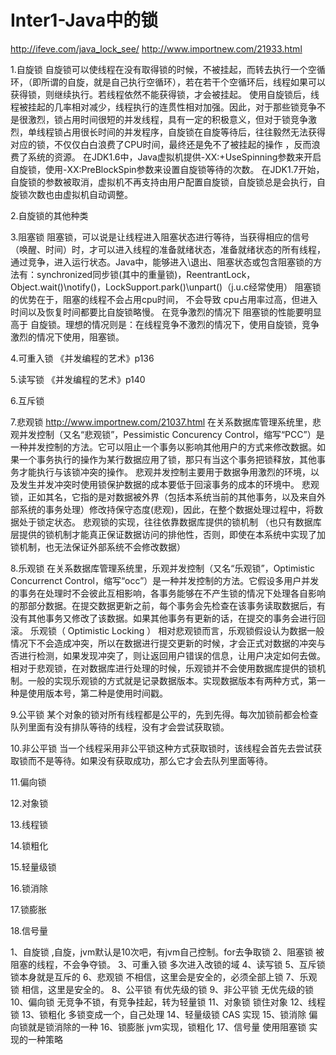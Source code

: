 # Inter1-Java中的锁

http://ifeve.com/java_lock_see/
http://www.importnew.com/21933.html

1.自旋锁
    自旋锁可以使线程在没有取得锁的时候，不被挂起，而转去执行一个空循环，（即所谓的自旋，就是自己执行空循环），若在若干个空循环后，线程如果可以获得锁，则继续执行。若线程依然不能获得锁，才会被挂起。
使用自旋锁后，线程被挂起的几率相对减少，线程执行的连贯性相对加强。因此，对于那些锁竞争不是很激烈，锁占用时间很短的并发线程，具有一定的积极意义，但对于锁竞争激烈，单线程锁占用很长时间的并发程序，自旋锁在自旋等待后，往往毅然无法获得对应的锁，不仅仅白白浪费了CPU时间，最终还是免不了被挂起的操作 ，反而浪费了系统的资源。
在JDK1.6中，Java虚拟机提供-XX:+UseSpinning参数来开启自旋锁，使用-XX:PreBlockSpin参数来设置自旋锁等待的次数。
在JDK1.7开始，自旋锁的参数被取消，虚拟机不再支持由用户配置自旋锁，自旋锁总是会执行，自旋锁次数也由虚拟机自动调整。

2.自旋锁的其他种类

3.阻塞锁
    阻塞锁，可以说是让线程进入阻塞状态进行等待，当获得相应的信号（唤醒、时间）时，才可以进入线程的准备就绪状态，准备就绪状态的所有线程，通过竞争，进入运行状态。Java中，能够进入\退出、阻塞状态或包含阻塞锁的方法有：synchronized同步锁(其中的重量锁)，ReentrantLock，Object.wait()\notify()，LockSupport.park()\unpart()（j.u.c经常使用）
阻塞锁的优势在于，阻塞的线程不会占用cpu时间， 不会导致 cpu占用率过高，但进入时间以及恢复时间都要比自旋锁略慢。
在竞争激烈的情况下 阻塞锁的性能要明显高于 自旋锁。理想的情况则是：在线程竞争不激烈的情况下，使用自旋锁，竞争激烈的情况下使用，阻塞锁。

4.可重入锁
《并发编程的艺术》p136

5.读写锁
《并发编程的艺术》p140

6.互斥锁

7.悲观锁
http://www.importnew.com/21037.html
在关系数据库管理系统里，悲观并发控制（又名“悲观锁”，Pessimistic Concurency Control，缩写“PCC”）是一种并发控制的方法。它可以阻止一个事务以影响其他用户的方式来修改数据。如果一个事务执行的操作为某行数据应用了锁，那只有当这个事务把锁释放，其他事务才能执行与该锁冲突的操作。
悲观并发控制主要用于数据争用激烈的环境，以及发生并发冲突时使用锁保护数据的成本要低于回滚事务的成本的环境中。
悲观锁，正如其名，它指的是对数据被外界（包括本系统当前的其他事务，以及来自外部系统的事务处理）修改持保守态度(悲观)，因此，在整个数据处理过程中，将数据处于锁定状态。 悲观锁的实现，往往依靠数据库提供的锁机制 （也只有数据库层提供的锁机制才能真正保证数据访问的排他性，否则，即使在本系统中实现了加锁机制，也无法保证外部系统不会修改数据）

8.乐观锁
在关系数据库管理系统里，乐观并发控制（又名“乐观锁”，Optimistic Concurrenct Control，缩写“occ”）是一种并发控制的方法。它假设多用户并发的事务在处理时不会彼此互相影响，各事务能够在不产生锁的情况下处理各自影响的那部分数据。在提交数据更新之前，每个事务会先检查在该事务读取数据后，有没有其他事务又修改了该数据。如果其他事务有更新的话，在提交的事务会进行回滚。
乐观锁（ Optimistic Locking ） 相对悲观锁而言，乐观锁假设认为数据一般情况下不会造成冲突，所以在数据进行提交更新的时候，才会正式对数据的冲突与否进行检测，如果发现冲突了，则让返回用户错误的信息，让用户决定如何去做。
相对于悲观锁，在对数据库进行处理的时候，乐观锁并不会使用数据库提供的锁机制。一般的实现乐观锁的方式就是记录数据版本。实现数据版本有两种方式，第一种是使用版本号，第二种是使用时间戳。

9.公平锁
某个对象的锁对所有线程都是公平的，先到先得。每次加锁前都会检查队列里面有没有排队等待的线程，没有才会尝试获取锁。

10.非公平锁
当一个线程采用非公平锁这种方式获取锁时，该线程会首先去尝试获取锁而不是等待。如果没有获取成功，那么它才会去队列里面等待。

11.偏向锁

12.对象锁

13.线程锁

14.锁粗化

15.轻量级锁

16.锁消除

17.锁膨胀

18.信号量



1、自旋锁 ,自旋，jvm默认是10次吧，有jvm自己控制。for去争取锁
2、阻塞锁 被阻塞的线程，不会争夺锁。
3、可重入锁 多次进入改锁的域
4、读写锁
5、互斥锁 锁本身就是互斥的
6、悲观锁 不相信，这里会是安全的，必须全部上锁
7、乐观锁 相信，这里是安全的。
8、公平锁 有优先级的锁
9、非公平锁 无优先级的锁
10、偏向锁 无竞争不锁，有竞争挂起，转为轻量锁
11、对象锁 锁住对象
12、线程锁
13、锁粗化 多锁变成一个，自己处理
14、轻量级锁 CAS 实现
15、锁消除 偏向锁就是锁消除的一种
16、锁膨胀 jvm实现，锁粗化
17、信号量 使用阻塞锁 实现的一种策略
